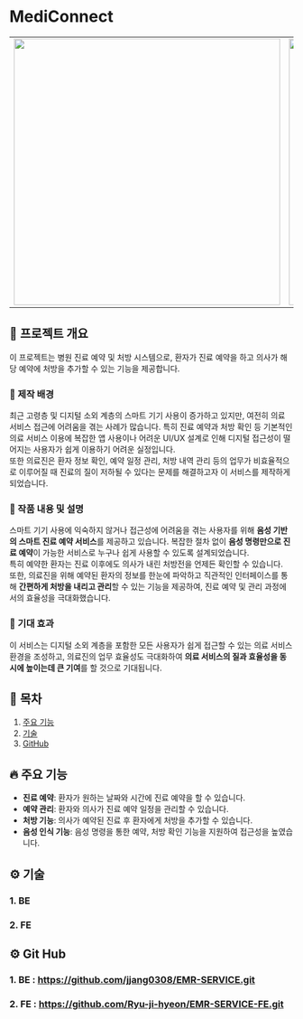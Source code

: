 # MediConnect
<center>
<table>
<tr>
<td>
<img src="https://github.com/user-attachments/assets/59469c7b-0dc3-4ce3-a828-0c57ed12c14e" width="472">
</td>
<td>
<img src="https://github.com/user-attachments/assets/26e18fed-e970-4582-85f0-eb3bab0dafa0" width="472">
</td>
</tr>
</table>
</center>

## 🚀 프로젝트 개요
이 프로젝트는 병원 진료 예약 및 처방 시스템으로, 환자가 진료 예약을 하고 의사가 해당 예약에 처방을 추가할 수 있는 기능을 제공합니다.

### 📌 제작 배경
최근 고령층 및 디지털 소외 계층의 스마트 기기 사용이 증가하고 있지만, 여전히 의료 서비스 접근에 어려움을 겪는 사례가 많습니다. 특히 진료 예약과 처방 확인 등 기본적인 의료 서비스 이용에 복잡한 앱 사용이나 어려운 UI/UX 설계로 인해 디지털 접근성이 떨어지는 사용자가 쉽게 이용하기 어려운 실정입니다.  
또한 의료진은 환자 정보 확인, 예약 일정 관리, 처방 내역 관리 등의 업무가 비효율적으로 이루어질 때 진료의 질이 저하될 수 있다는 문제를 해결하고자 이 서비스를 제작하게 되었습니다.

### 🎨 작품 내용 및 설명
스마트 기기 사용에 익숙하지 않거나 접근성에 어려움을 겪는 사용자를 위해 **음성 기반의 스마트 진료 예약 서비스**를 제공하고 있습니다. 복잡한 절차 없이 **음성 명령만으로 진료 예약**이 가능한 서비스로 누구나 쉽게 사용할 수 있도록 설계되었습니다.  
특히 예약한 환자는 진료 이후에도 의사가 내린 처방전을 언제든 확인할 수 있습니다.  
또한, 의료진을 위해 예약된 환자의 정보를 한눈에 파악하고 직관적인 인터페이스를 통해 **간편하게 처방을 내리고 관리**할 수 있는 기능을 제공하여, 진료 예약 및 관리 과정에서의 효율성을 극대화했습니다.

### 🌟 기대 효과
이 서비스는 디지털 소외 계층을 포함한 모든 사용자가 쉽게 접근할 수 있는 의료 서비스 환경을 조성하고, 의료진의 업무 효율성도 극대화하여 **의료 서비스의 질과 효율성을 동시에 높이는데 큰 기여**를 할 것으로 기대됩니다.

## 📖 목차
1. [주요 기능](#주요-기능)
2. [기술](#기술)
3. [GitHub](#Git-Hub)

## 🔥 주요 기능
- **진료 예약**: 환자가 원하는 날짜와 시간에 진료 예약을 할 수 있습니다.
- **예약 관리**: 환자와 의사가 진료 예약 일정을 관리할 수 있습니다.
- **처방 기능**: 의사가 예약된 진료 후 환자에게 처방을 추가할 수 있습니다.
- **음성 인식 기능**: 음성 명령을 통한 예약, 처방 확인 기능을 지원하여 접근성을 높였습니다.

## ⚙️ 기술

### 1. BE

### 2. FE

## ⚙️ Git Hub

### 1. BE : https://github.com/jjang0308/EMR-SERVICE.git
### 2. FE : https://github.com/Ryu-ji-hyeon/EMR-SERVICE-FE.git
